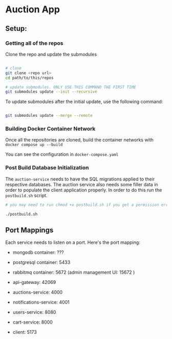 # Auction App

## Setup:

### Getting all of the repos

Clone the repo and update the submodules

```bash

# clone
git clone <repo url>
cd path/to/this/repos

# update submodules. ONLY USE THIS COMMAND THE FIRST TIME
git submodules update --init --recursive
```

To update submodules after the initial update, use the following command:

```bash

git submodules update --merge --remote
```

### Building Docker Container Network

Once all the repositories are cloned, build the container networks with `docker compose up --build`

You can see the configuration in `docker-compose.yaml`

### Post Build Database Initialization

The `auction-service` needs to have the SQL migrations
applied to their respective databases. The auction service also needs some
filler data in order to populate the client application properly. In order to do
this run the `postbuild.sh` script.

```bash
# you may need to run chmod +x postbuild.sh if you get a permission error

./postbuild.sh

```

## Port Mappings

Each service needs to listen on a port. Here's the port mapping:

- mongodb container: ???

- postgresql container: 5433

- rabbitmq container: 5672 (admin management UI: 15672 )

- api-gateway: 42069

- auctions-service: 4000

- notifications-service: 4001

- users-service: 8080

- cart-service: 8000

- client: 5173
